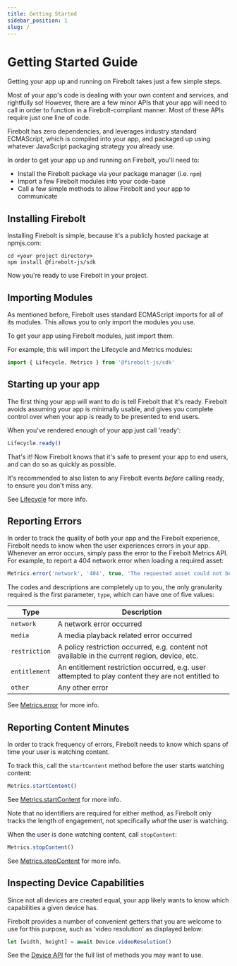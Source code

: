 ```yaml
---
title: Getting Started
sidebar_position: 1
slug: /
---
```


# Getting Started Guide
Getting your app up and running on Firebolt takes just a few simple steps.

Most of your app's code is dealing with your own content and services, and rightfully so! However, there are a few minor APIs that your app will need to call in order to function in a Firebolt-compliant manner. Most of these APIs require just one line of code.

Firebolt has zero dependencies, and leverages industry standard ECMAScript, which is compiled into your app, and packaged up using whatever JavaScript packaging strategy you already use.

In order to get your app up and running on Firebolt, you'll need to:

- Install the Firebolt package via your package manager (i.e. `npm`)
- Import a few Firebolt modules into your code-base
- Call a few simple methods to allow Firebolt and your app to communicate

## Installing Firebolt
Installing Firebolt is simple, because it's a publicly hosted package at npmjs.com:

```
cd <your project directory>
npm install @firebolt-js/sdk
```

Now you're ready to use Firebolt in your project.

## Importing Modules
As mentioned before, Firebolt uses standard ECMAScript imports for all of its modules. This allows you to only import the modules you use.

To get your app using Firebolt modules, just import them.

For example, this will import the Lifecycle and Metrics modules:

```javascript
import { Lifecycle, Metrics } from '@firebolt-js/sdk'
```

## Starting up your app
The first thing your app will want to do is tell Firebolt that it's ready. Firebolt avoids assuming your app is minimally usable, and gives you complete control over when your app is ready to be presented to end users.

When you've rendered enough of your app just call 'ready':

```javascript
Lifecycle.ready()
```

That's it! Now Firebolt knows that it's safe to present your app to end users, and can do so as quickly as possible.

It's recommended to also listen to any Firebolt events _before_ calling ready, to ensure you don't miss any.

See [Lifecycle](/api/Lifecycle/#ready) for more info.

## Reporting Errors
In order to track the quality of both your app and the Firebolt experience, Firebolt needs to know when the user experiences errors in your app. Whenever an error occurs, simply pass the error to the Firebolt Metrics API. For example, to report a 404 network error when loading a required asset:

```javascript
Metrics.error('network', '404', true, 'The requested asset could not be found')
```

The codes and descriptions are completely up to you, the only granularity required is the first parameter, `type`, which can have one of five values:

| Type | Description |
|------|-------------|
|`network` | A network error occurred |
| `media` | A media playback related error occurred |
| `restriction` | A policy restriction occurred, e.g. content not available in the current region, device, etc. |
| `entitlement` | An entitlement restriction occurred, e.g. user attempted to play content they are not entitled to |
| `other` | Any other error |

See [Metrics.error](/api/Metrics/#error) for more info.

## Reporting Content Minutes
In order to track frequency of errors, Firebolt needs to know which spans of time your user is watching content.

To track this, call the `startContent` method before the user starts watching content:

```javascript
Metrics.startContent()
```

See [Metrics.startContent](/api/Metrics/#startcontent) for more info.

Note that no identifiers are required for either method, as Firebolt only tracks the length of engagement, not specifically _what_ the user is watching.

When the user is done watching content, call `stopContent`:

```javascript
Metrics.stopContent()
```

See [Metrics.stopContent](/api/Metrics/#stopcontent) for more info.

## Inspecting Device Capabilities
Since not all devices are created equal, your app likely wants to know which capabilities a given device has.

Firebolt provides a number of convenient getters that you are welcome to use for this purpose, such as 'video resolution' as displayed below:

```javascript
let [width, height] = await Device.videoResolution()
```

See the [Device API](/api/Device/) for the full list of methods you may want to use.

